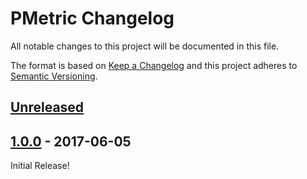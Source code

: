 # PMetric Changelog

All notable changes to this project will be documented in this file.

The format is based on [Keep a Changelog](http://keepachangelog.com/)
and this project adheres to [Semantic Versioning](http://semver.org/).

## [Unreleased]

## [1.0.0] - 2017-06-05

Initial Release!

[Unreleased]: https://github.com/500friends/pmetric/compare/v1.0.0...HEAD
[1.0.0]: https://github.com/500friends/pmetric/tree/v1.0.0
